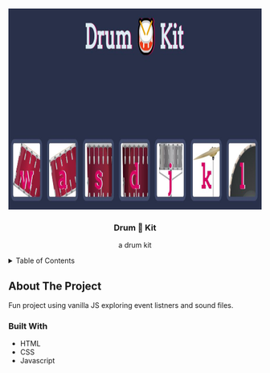 <a name="readme-top"></a>
<!-- PROJECT LOGO -->
<br />
<div align="center">
    <img src="images/drumkitsplash.jpg" alt="Splash" height="400" width="auto">
</div>
<div align="center">
<h3 align="center">Drum 🥁 Kit</h3>
  <p align="center">
    a drum kit
    <br />
  </p>
</div>



<!-- TABLE OF CONTENTS -->
<details>
  <summary>Table of Contents</summary>
  <ol>
    <li>
      <a href="#about-the-project">About The Project</a>
      <ul>
        <li><a href="#built-with">Built With</a></li>
      </ul>
    </li>
  </ol>
</details>



<!-- ABOUT THE PROJECT -->
## About The Project
Fun project using vanilla JS exploring event listners and sound files.

### Built With

* HTML
* CSS
* Javascript
